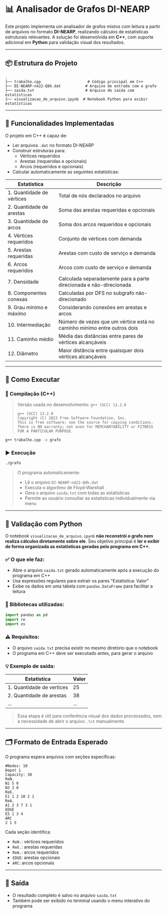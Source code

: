 
# 📊 Analisador de Grafos DI-NEARP

Este projeto implementa um analisador de grafos mistos com leitura a partir de arquivos no formato **DI-NEARP**, realizando cálculos de estatísticas estruturais relevantes. A solução foi desenvolvida em **C++**, com suporte adicional em **Python** para validação visual dos resultados.

---

## 📦 Estrutura do Projeto

```
.
├── trabalho.cpp                     # Código principal em C++
├── DI-NEARP-n422-Q8k.dat           # Arquivo de entrada com o grafo
├── saida.txt                       # Arquivo de saída com estatísticas
├── visualizacao_de_arquivo.ipynb  # Notebook Python para exibir estatísticas
```

---

## 🧠 Funcionalidades Implementadas

O projeto em C++ é capaz de:

- Ler arquivos `.dat` no formato DI-NEARP
- Construir estruturas para:
  - Vértices requeridos
  - Arestas (requeridas e opcionais)
  - Arcos (requeridos e opcionais)
- Calcular automaticamente as seguintes estatísticas:

| Estatística                                  | Descrição                                                                 |
|---------------------------------------------|---------------------------------------------------------------------------|
| 1. Quantidade de vértices                   | Total de nós declarados no arquivo                                       |
| 2. Quantidade de arestas                    | Soma das arestas requeridas e opcionais                                 |
| 3. Quantidade de arcos                      | Soma dos arcos requeridos e opcionais                                   |
| 4. Vértices requeridos                      | Conjunto de vértices com demanda                                         |
| 5. Arestas requeridas                       | Arestas com custo de serviço e demanda                                  |
| 6. Arcos requeridos                         | Arcos com custo de serviço e demanda                                    |
| 7. Densidade                                | Calculada separadamente para a parte direcionada e não-direcionada      |
| 8. Componentes conexas                      | Calculadas por DFS no subgrafo não-direcionado                          |
| 9. Grau mínimo e máximo                     | Considerando conexões em arestas e arcos                                |
| 10. Intermediação                           | Número de vezes que um vértice está no caminho mínimo entre outros dois |
| 11. Caminho médio                           | Média das distâncias entre pares de vértices alcançáveis                |
| 12. Diâmetro                                | Maior distância entre quaisquer dois vértices alcançáveis               |

---

## 🧮 Como Executar

### 🔧 Compilação (C++)

> Versão usada no desenvolvimento: `g++ (GCC) 13.2.0`
> 
> ```
> g++ (GCC) 13.2.0
> Copyright (C) 2023 Free Software Foundation, Inc.
> This is free software; see the source for copying conditions.
> There is NO warranty; not even for MERCHANTABILITY or FITNESS FOR A PARTICULAR PURPOSE.
> ```

```bash
g++ trabalho.cpp -o grafo
```

### ▶️ Execução

```bash
./grafo
```

> O programa automaticamente:
> - Lê o arquivo `DI-NEARP-n422-Q8k.dat`
> - Executa o algoritmo de Floyd-Warshall
> - Gera o arquivo `saida.txt` com todas as estatísticas
> - Permite ao usuário consultar as estatísticas individualmente via menu

---

## 🧪 Validação com Python

O notebook `visualizacao_de_arquivo.ipynb` **não reconstrói o grafo nem realiza cálculos diretamente sobre ele**. Seu objetivo principal é **ler e exibir de forma organizada as estatísticas geradas pelo programa em C++**.

### ✅ O que ele faz:

- Abre o arquivo `saida.txt` gerado automaticamente após a execução do programa em C++
- Usa expressões regulares para extrair os pares "Estatística: Valor"
- Exibe os dados em uma tabela com `pandas.DataFrame` para facilitar a leitura

### 📘 Bibliotecas utilizadas:

```python
import pandas as pd
import re
import os
```

### ⚠️ Requisitos:

- O arquivo `saida.txt` precisa existir no mesmo diretório que o notebook
- O programa em C++ deve ser executado antes, para gerar o arquivo

### 💡 Exemplo de saída:

| Estatística                | Valor     |
|---------------------------|-----------|
| 1. Quantidade de vertices | 25        |
| 2. Quantidade de arestas  | 38        |
| ...                       | ...       |

> Essa etapa é útil para conferência visual dos dados processados, sem a necessidade de abrir o arquivo `.txt` manualmente.

---

## 🗂️ Formato de Entrada Esperado

O programa espera arquivos com seções específicas:

```text
#Nodes: 10
Depot 1
Capacity: 30
ReN.
N1 5 0
N3 3 0
ReE.
E1 1 2 10 2 1
ReA.
A1 2 3 7 3 1
EDGE
E5 1 3 4
ARC
2 1 5
```

Cada seção identifica:

- `ReN.`: vértices requeridos
- `ReE.`: arestas requeridas
- `ReA.`: arcos requeridos
- `EDGE`: arestas opcionais
- `ARC`: arcos opcionais

---

## 🧾 Saída

- O resultado completo é salvo no arquivo `saida.txt`
- Também pode ser exibido no terminal usando o menu interativo do programa


